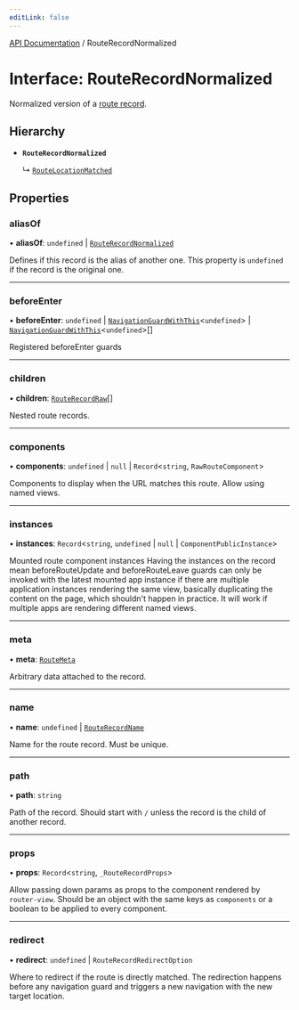 ```yaml
---
editLink: false
---
```


[API Documentation](../index.md) / RouteRecordNormalized

# Interface: RouteRecordNormalized

Normalized version of a [route record](../index.md#RouteRecord).

## Hierarchy

- **`RouteRecordNormalized`**

  ↳ [`RouteLocationMatched`](RouteLocationMatched.md)

## Properties

### aliasOf

• **aliasOf**: `undefined` \| [`RouteRecordNormalized`](RouteRecordNormalized.md)

Defines if this record is the alias of another one. This property is
`undefined` if the record is the original one.

___

### beforeEnter

• **beforeEnter**: `undefined` \| [`NavigationGuardWithThis`](NavigationGuardWithThis.md)\<`undefined`\> \| [`NavigationGuardWithThis`](NavigationGuardWithThis.md)\<`undefined`\>[]

Registered beforeEnter guards

___

### children

• **children**: [`RouteRecordRaw`](../index.md#RouteRecordRaw)[]

Nested route records.

___

### components

• **components**: `undefined` \| ``null`` \| `Record`\<`string`, `RawRouteComponent`\>

Components to display when the URL matches this route. Allow using named views.

___

### instances

• **instances**: `Record`\<`string`, `undefined` \| ``null`` \| `ComponentPublicInstance`\>

Mounted route component instances
Having the instances on the record mean beforeRouteUpdate and
beforeRouteLeave guards can only be invoked with the latest mounted app
instance if there are multiple application instances rendering the same
view, basically duplicating the content on the page, which shouldn't happen
in practice. It will work if multiple apps are rendering different named
views.

___

### meta

• **meta**: [`RouteMeta`](RouteMeta.md)

Arbitrary data attached to the record.

___

### name

• **name**: `undefined` \| [`RouteRecordName`](../index.md#RouteRecordName)

Name for the route record. Must be unique.

___

### path

• **path**: `string`

Path of the record. Should start with `/` unless the record is the child of
another record.

___

### props

• **props**: `Record`\<`string`, `_RouteRecordProps`\>

Allow passing down params as props to the component rendered by
`router-view`. Should be an object with the same keys as `components` or a
boolean to be applied to every component.

___

### redirect

• **redirect**: `undefined` \| `RouteRecordRedirectOption`

Where to redirect if the route is directly matched. The redirection happens
before any navigation guard and triggers a new navigation with the new
target location.
